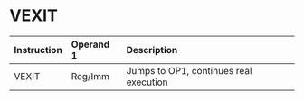 # VEXIT

| Instruction | Operand 1 | Description |
| :--- | :--- | :--- |
| VEXIT | Reg/Imm | Jumps to OP1, continues real execution |

